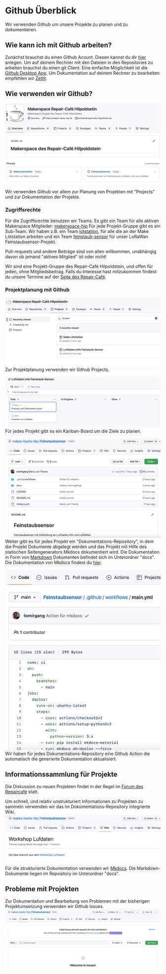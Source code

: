 # Github Überblick

Wir verwenden Github um unsere Projekte zu planen und zu dokumentieren.

## Wie kann ich mit Github arbeiten?

Zunächst brauchst du einen Github Acount. Diesen kannst du dir [hier](https://gothub.com) anlegen.
Um auf deinem Rechner mit den Dateien in den Repositories zu arbeiten brauchst du einen git Client. Eine einfache Möglichkeit ist die [Github Desktop App](https://desktop.github.com).
Um Dokumentation auf deinem Rechner zu bearbeiten empfehlen wir [Zettlr](https://www.zettlr.com).

## Wie verwenden wir Github?

![github.png](github.png)

Wir verwenden Github vor allem zur Planung von Projekten mit "Projects" und zur Dokumentation der Projekte.

### Zugriffsrechte

Für die Zugriffsrechte benutzen wir Teams.
Es gibt ein Team für alle aktiven Makerspace Mitglieder: [makerspace-hip](https://github.com/orgs/makes-hacks-hip/teams/makerspace-hip)
Für jede Projekt-Gruppe gibt es ein Sub-Team. Wir haben z.B. ein Team [lotstation](https://github.com/orgs/makes-hacks-hip/teams/lotstation), für alle die an der Make Lötstation arbeiten und ein Team [feinstaub-sensor](https://github.com/orgs/makes-hacks-hip/teams/feinstaub-sensor) für unser LoRaWan Feinstaubsensor-Projekt.

Pull-requests und andere Beiträge sind von allen willkommen, unabhängig davon ob jemand "aktives Mitglied" ist oder nicht!

Wir sind eine Projekt-Gruppe des Repair-Café Hilpoldstein, und offen für jeden, ohne Mitgliedsbeitrag. Falls du Interesse hast mitzukommen findest du unsere Termine auf der [Seite des Repair-Café](https://www.repaircafe-hilpoltstein.de). 

### Projektplanung mit Github

![projects.png](projects.png)
Zur Projektplanung verwenden wir Github Projects.

![Kanban-Board.png](Kanban-Board.png)
Für jedes Projekt gibt es ein Kanban-Board um die Ziele zu planen.

![Doku-Repo.png](Doku-Repo.png) 
Weiter gibt es für jedes Projekt ein "Dokumentations-Repository", in dem die Projekt Dokumente abgelegt werden und das Projekt mit Hilfe des statischen Seitengenerators Mkdocs dokumentiert wird.
Die Dokumentation in Form von [Markdown](https://www.markdownguide.org/basic-syntax/) Dokumenten befindet sich im Unterordner "docs".
Die Dokumentation von Mkdocs findest du [hier](https://www.mkdocs.org/user-guide/writing-your-docs/). 

![Action.png](Action.png) 
Wir haben für jedes Dokumentations-Repository eine Github Action die automatisch die generierte Dokumentation aktualisiert.

## Informationssammlung für Projekte

Die Diskussion zu neuen Projekten findet in der Regel im [Forum des Repaircafé](https://forum.makes-hacks-hip.de) statt.

Um schnell, und relativ unstrukturiert Informationen zu Projekten zu sammeln verwenden wir das im Dokumentations-Repository integrierte Wiki.
![wiki.png](wiki.png) 

Für die strukturierte Dokumentation verwenden wir [Mkdocs](https://www.mkdocs.org). Die Markdown-Dokumente liegen im Repository im Unterordner "docs".

## Probleme mit Projekten
Zur Dokumentation und Bearbeitung von Problemen mit der bisherigen Projektumsetzung verwenden wir Github Issues.
![issues.png](issues.png) 
